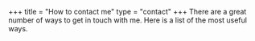 +++
title = "How to contact me"
type = "contact"
+++
There are a great number of ways to get in touch with me.  Here is a list
of the most useful ways.